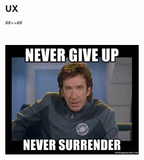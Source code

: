 <!-- .slide: class="transition-white fire-bg-blue" -->

# UX

##==##

<!-- .slide: data-background="black" -->

<br><br>

![center h-700](./assets/images/never_give_up_meme.png)
